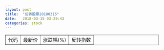 ```yaml
---
layout: post
title:  "反转股票20180315"
date:   2018-03-15 03:29:43
categories: stock
---
```


<script type="text/javascript">
var stockList = []
</script>

<table border="1">
 <tr>
 <td>代码</td>
  <td>最新价</td>
  <td>涨跌幅(%)</td>
 <td>反转指数</td>
</tr>
</table>
